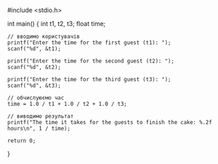 #include <stdio.h>

int main() {
    int t1, t2, t3;
    float time;

    // вводимо користувачів
    printf("Enter the time for the first guest (t1): ");
    scanf("%d", &t1);

    printf("Enter the time for the second guest (t2): ");
    scanf("%d", &t2);

    printf("Enter the time for the third guest (t3): ");
    scanf("%d", &t3);

    // обчислуюємо час 
    time = 1.0 / t1 + 1.0 / t2 + 1.0 / t3;

    // виводимо результат
    printf("The time it takes for the guests to finish the cake: %.2f hours\n", 1 / time);

    return 0;
}
